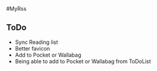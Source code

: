 
#MyRss

## ToDo

* Sync Reading list
* Better favicon
* Add to Pocket or Wallabag
* Being able to add to Pocket or Wallabag from ToDoList
